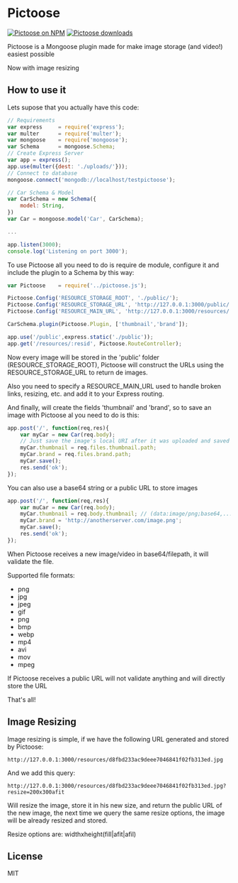 Pictoose
========
[![Pictoose on NPM](http://img.shields.io/npm/v/pictoose.svg)](https://www.npmjs.org/package/pictoose)
[![Pictoose downloads](http://img.shields.io/npm/dm/pictoose.svg)](https://www.npmjs.org/package/pictoose)

Pictoose is a Mongoose plugin made for make image storage (and video!) easiest possible

Now with image resizing

## How to use it ##
Lets supose that you actually have this code:

```javascript
// Requirements
var express 	= require('express');
var multer 		= require('multer');
var mongoose 	= require('mongoose');
var Schema 		= mongoose.Schema;
// Create Express Server
var app = express();
app.use(multer({dest: './uploads/'}));
// Connect to database
mongoose.connect('mongodb://localhost/testpictoose');

// Car Schema & Model
var CarSchema = new Schema({
	model: String,
})
var Car = mongoose.model('Car', CarSchema);

...

app.listen(3000);
console.log('Listening on port 3000');
```

To use Pictoose all you need to do is require de module, configure it and include the plugin to a Schema by this way:

```javascript
var Pictoose	= require('../pictoose.js');

Pictoose.Config('RESOURCE_STORAGE_ROOT', './public/');
Pictoose.Config('RESOURCE_STORAGE_URL', 'http://127.0.0.1:3000/public/');
Pictoose.Config('RESOURCE_MAIN_URL', 'http://127.0.0.1:3000/resources/');

CarSchema.plugin(Pictoose.Plugin, ['thumbnail','brand']);

app.use('/public',express.static('./public'));
app.get('/resources/:resid', Pictoose.RouteController);
```

Now every image will be stored in the 'public' folder (RESOURCE\_STORAGE\_ROOT), Pictoose will construct the URLs using the RESOURCE\_STORAGE\_URL to return de images.

Also you need to specify a RESOURCE\_MAIN\_URL used to handle broken links, resizing, etc. and add it to your Express routing.

And finally, will create the fields 'thumbnail' and 'brand', so to save an image with Pictoose al you need to do is this:

```javascript
app.post('/', function(req,res){
	var myCar = new Car(req.body);
	// Just save the image's local URI after it was uploaded and saved by, in this case, Multer
	myCar.thumbnail = req.files.thumbnail.path;
	myCar.brand = req.files.brand.path;
	myCar.save();
	res.send('ok');
});
```

You can also use a base64 string or a public URL to store images

```javascript
app.post('/', function(req,res){
	var muCar = new Car(req.body);
	myCar.thumbnail = req.body.thumbnail; // (data:image/png;base64,...)
	myCar.brand = 'http://anotherserver.com/image.png';
	myCar.save();
	res.send('ok');
});
```

When Pictoose receives a new image/video in base64/filepath, it will validate the file.

Supported file formats:

 * png
 * jpg
 * jpeg
 * gif
 * png
 * bmp
 * webp
 * mp4
 * avi
 * mov
 * mpeg

If Pictoose receives a public URL will not validate anything and will directly store the URL

That's all!

## Image Resizing ##

Image resizing is simple, if we have the following URL generated and stored by Pictoose:
```
http://127.0.0.1:3000/resources/d8fbd233ac9deee7046841f02fb313ed.jpg
```
And we add this query:
```
http://127.0.0.1:3000/resources/d8fbd233ac9deee7046841f02fb313ed.jpg?resize=200x300afit
```
Will resize the image, store it in his new size, and return the public URL of the new image, the next time we query the same resize options, the image will be already resized and stored.

Resize options are: widthxheight(fill|afit|afil)

## License ##
MIT
